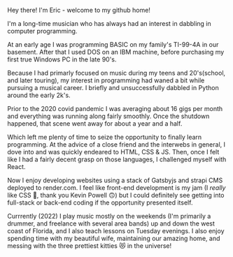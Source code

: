 Hey there! I'm Eric - welcome to my github home!

I'm a long-time musician who has always had an interest in dabbling in computer programming.

At an early age I was programming BASIC on my family's TI-99-4A in our basement.  After that I used DOS on an IBM machine, before purchasing my first true Windows PC in the late 90's.

Because I had primarly focused on music during my teens and 20's(school, and later touring), my interest in programming had waned a bit while pursuing a musical career. I briefly and unsuccessfully dabbled in Python around the early 2k's. 

Prior to the 2020 covid pandemic I was averaging about 16 gigs per month and everything was running along fairly smoothly.  Once the shutdown happened, that scene went away for about a year and a half.

Which left me plenty of time to seize the opportunity to finally learn programming.  At the advice of a close friend and the interwebs in general, I dove into and was quickly endeared to HTML, CSS & JS.  Then, once I felt like I had a fairly decent grasp on those languages, I challenged myself with React.

Now I enjoy developing websites using a stack of Gatsbyjs and strapi CMS deployed to render.com.  I feel like front-end development is my jam (I *really* like CSS 🤣, thank you Kevin Powell 🙃) but I could definitely see getting into full-stack or back-end coding if the opportunity presented itself.

Currrently (2022) I play music mostly on the weekends (I'm primarily a drummer, and freelance with several area bands) up and down the west coast of Florida, and I also teach lessons on Tuesday evenings.  I also enjoy spending time with my beautiful wife, maintaining our amazing home, and messing with the three prettiest kitties 😻 in the universe!

